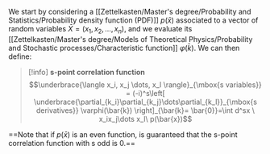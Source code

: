 We start by considering a [[Zettelkasten/Master's degree/Probability and Statistics/Probability density function (PDF)]] $p(\bar{x})$ associated to a vector of random variables $\bar{X} = (x_1,x_2,\dots,x_n)$, and we evaluate its [[Zettelkasten/Master's degree/Models of Theoretical Physics/Probability and Stochastic processes/Characteristic function]] $\varphi(\bar{k})$.
We can then define:

>[!info] **s-point correlation function**
>$$\underbrace{\langle x_i, x_j \dots, x_l \rangle}_{\mbox{s variables}} = (-i)^s\left[ \underbrace{\partial_{k_i}\partial_{k_j}\dots\partial_{k_l}}_{\mbox{s derivatives}} \varphi(\bar{k}) \right]_{\bar{k}= \bar{0}}=\int d^sx \ x_ix_j\dots x_l\ p(\bar{x})$$

==Note that if $p(\bar{x})$ is an even function, is guaranteed that the s-point correlation function with s odd is 0.==
